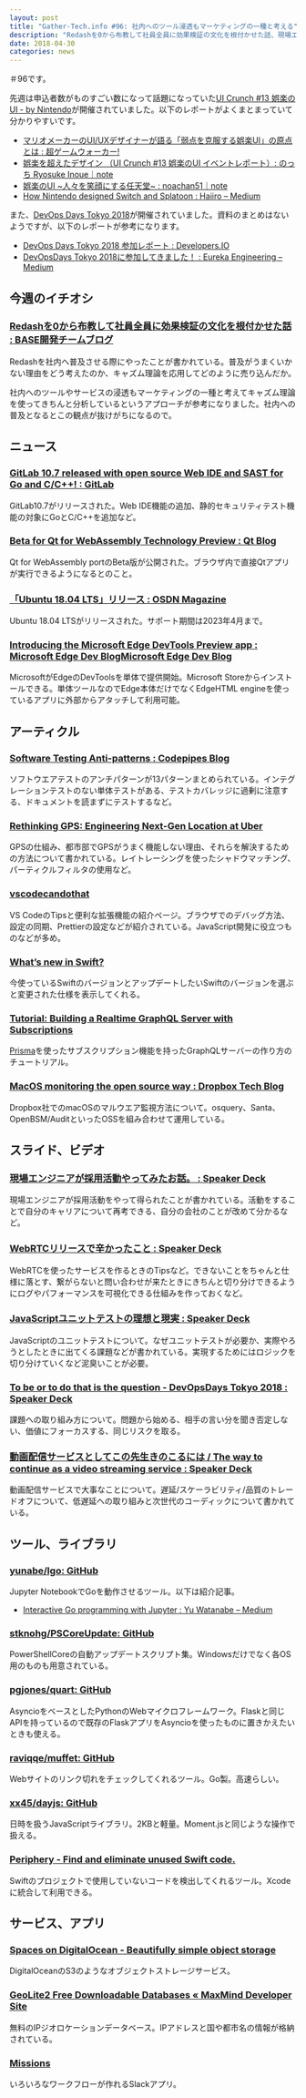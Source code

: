 ```yaml
---
layout: post
title: "Gather-Tech.info #96: 社内へのツール浸透もマーケティングの一種と考える"
description: "Redashを0から布教して社員全員に効果検証の文化を根付かせた話、現場エンジニアが採用活動やってみたお話 など"
date: 2018-04-30
categories: news
---
```


＃96です。

先週は申込者数がものすごい数になって話題になっていた[UI Crunch #13 娯楽のUI - by Nintendo](https://ui-crunch.connpass.com/event/82969/)が開催されていました。以下のレポートがよくまとまっていて分かりやすいです。

- [マリオメーカーのUI/UXデザイナーが語る「弱点を克服する娯楽UI」の原点とは : 超ゲームウォーカー!](http://gamewalker.link/column/ui-crunch-nintendo-mariomaker/)
- [娯楽を超えたデザイン （UI Crunch #13 娯楽のUI イベントレポート）: のっち Ryosuke Inoue｜note](https://note.mu/sakamichiyuki/n/ne7a1764119a9)
- [娯楽のUI ~人々を笑顔にする任天堂~ : noachan51｜note](https://note.mu/noa_design51/n/n9fe7089c2848)
- [How Nintendo designed Switch and Splatoon : Haiiro – Medium](https://medium.com/haiiro-io/how-nintendo-designed-switch-and-splatoon-d1a14b9cc2de)

また、[DevOps Days Tokyo 2018](https://www.devopsdaystokyo.org/)が開催されていました。資料のまとめはないようですが、以下のレポートが参考になります。

- [DevOps Days Tokyo 2018 参加レポート : Developers.IO](https://dev.classmethod.jp/devops/devops-days-tokyo-2018/)
- [DevOpsDays Tokyo 2018に参加してきました！ : Eureka Engineering – Medium](https://medium.com/eureka-engineering/devopsdaystokyo-2018-964f78428cb2)

## 今週のイチオシ

### [Redashを0から布教して社員全員に効果検証の文化を根付かせた話 : BASE開発チームブログ](http://devblog.thebase.in/entry/2018/04/25/105920)

Redashを社内へ普及させる際にやったことが書かれている。普及がうまくいかない理由をどう考えたのか、キャズム理論を応用してどのように売り込んだか。

社内へのツールやサービスの浸透もマーケティングの一種と考えてキャズム理論を使ってきちんと分析しているというアプローチが参考になりました。社内への普及となるとこの観点が抜けがちになるので。

## ニュース

### [GitLab 10.7 released with open source Web IDE and SAST for Go and C/C++! : GitLab](https://about.gitlab.com/2018/04/22/gitlab-10-7-released/)

GitLab10.7がリリースされた。Web IDE機能の追加、静的セキュリティテスト機能の対象にGoとC/C++を追加など。

### [Beta for Qt for WebAssembly Technology Preview : Qt Blog](http://blog.qt.io/blog/2018/04/23/beta-qt-webassembly-technology-preview/)

Qt for WebAssembly portのBeta版が公開された。ブラウザ内で直接Qtアプリが実行できるようになるとのこと。

### [「Ubuntu 18.04 LTS」リリース : OSDN Magazine](https://mag.osdn.jp/18/04/27/171500)

Ubuntu 18.04 LTSがリリースされた。サポート期間は2023年4月まで。

### [Introducing the Microsoft Edge DevTools Preview app : Microsoft Edge Dev BlogMicrosoft Edge Dev Blog](https://blogs.windows.com/msedgedev/2018/04/25/introducing-the-microsoft-edge-devtools-preview-app/)

MicrosoftがEdgeのDevToolsを単体で提供開始。Microsoft Storeからインストールできる。単体ツールなのでEdge本体だけでなくEdgeHTML engineを使っているアプリに外部からアタッチして利用可能。

## アーティクル

### [Software Testing Anti-patterns : Codepipes Blog](http://blog.codepipes.com/testing/software-testing-antipatterns.html#anti-pattern-12---writing-tests-without-reading-documentation-first)

ソフトウエアテストのアンチパターンが13パターンまとめられている。インテグレーションテストのない単体テストがある、テストカバレッジに過剰に注意する、ドキュメントを読まずにテストするなど。

### [Rethinking GPS: Engineering Next-Gen Location at Uber](https://eng.uber.com/rethinking-gps/)

GPSの仕組み、都市部でGPSがうまく機能しない理由、それらを解決するための方法について書かれている。レイトレーシングを使ったシャドウマッチング、パーティクルフィルタの使用など。

### [vscodecandothat](https://vscodecandothat.com/)

VS CodeのTipsと便利な拡張機能の紹介ページ。ブラウザでのデバッグ方法、設定の同期、Prettierの設定などが紹介されている。JavaScript開発に役立つものなどが多め。

### [What’s new in Swift?](https://www.whatsnewinswift.com/)

今使っているSwiftのバージョンとアップデートしたいSwiftのバージョンを選ぶと変更された仕様を表示してくれる。

### [Tutorial: Building a Realtime GraphQL Server with Subscriptions](https://blog.graph.cool/tutorial-building-a-realtime-graphql-server-with-subscriptions-2758cfc6d427)

[Prisma](https://www.prisma.io/)を使ったサブスクリプション機能を持ったGraphQLサーバーの作り方のチュートリアル。

### [MacOS monitoring the open source way : Dropbox Tech Blog](https://blogs.dropbox.com/tech/2018/04/4696/)

Dropbox社でのmacOSのマルウエア監視方法について。osquery、Santa、OpenBSM/AuditといったOSSを組み合わせて運用している。

## スライド、ビデオ

### [現場エンジニアが採用活動やってみたお話。 : Speaker Deck](https://speakerdeck.com/oogfranz/xian-chang-enziniagacai-yong-huo-dong-yatutemitaohua)

現場エンジニアが採用活動をやって得られたことが書かれている。活動をすることで自分のキャリアについて再考できる、自分の会社のことが改めて分かるなど。

### [WebRTCリリースで辛かったこと : Speaker Deck](https://speakerdeck.com/jumbo_ken/webrtcririsudexin-katutakoto)

WebRTCを使ったサービスを作るときのTipsなど。できないことをちゃんと仕様に落とす、繋がらないと問い合わせが来たときにきちんと切り分けできるようにログやパフォーマンスを可視化できる仕組みを作っておくなど。

### [JavaScriptユニットテストの理想と現実 : Speaker Deck](https://speakerdeck.com/sota1235/javascriptyunitutotesutofalseli-xiang-toxian-shi)

JavaScriptのユニットテストについて。なぜユニットテストが必要か、実際やろうとしたときに出てくる課題などが書かれている。実現するためにはロジックを切り分けていくなど泥臭いことが必要。

### [To be or to do that is the question - DevOpsDays Tokyo 2018 : Speaker Deck](https://speakerdeck.com/changeworld/to-be-or-to-do-that-is-the-question-devopsdays-tokyo-2018)

課題への取り組み方について。問題から始める、相手の言い分を聞き否定しない、価値にフォーカスする、同じリスクを取る。

### [動画配信サービスとしてこの先生きのこるには / The way to continue as a video streaming service : Speaker Deck](https://speakerdeck.com/miyukki/the-way-to-continue-as-a-video-streaming-service)

動画配信サービスで大事なことについて。遅延/スケーラビリティ/品質のトレードオフについて、低遅延への取り組みと次世代のコーディックについて書かれている。

## ツール、ライブラリ

### [yunabe/lgo: GitHub](https://github.com/yunabe/lgo)

Jupyter NotebookでGoを動作させるツール。以下は紹介記事。

- [Interactive Go programming with Jupyter : Yu Watanabe – Medium](https://medium.com/@yunabe/interactive-go-programming-with-jupyter-93fbf089aff1)

### [stknohg/PSCoreUpdate: GitHub](https://github.com/stknohg/PSCoreUpdate)

PowerShellCoreの自動アップデートスクリプト集。Windowsだけでなく各OS用のものも用意されている。

### [pgjones/quart: GitHub](https://github.com/pgjones/quart)

AsyncioをベースとしたPythonのWebマイクロフレームワーク。Flaskと同じAPIを持っているので既存のFlaskアプリをAsyncioを使ったものに置きかえたいときも使える。

### [raviqqe/muffet: GitHub](https://github.com/raviqqe/muffet)

Webサイトのリンク切れをチェックしてくれるツール。Go製。高速らしい。

### [xx45/dayjs: GitHub](https://github.com/xx45/dayjs)

日時を扱うJavaScriptライブラリ。2KBと軽量。Moment.jsと同じような操作で扱える。

### [Periphery - Find and eliminate unused Swift code.](https://peripheryapp.com/)

Swiftのプロジェクトで使用していないコードを検出してくれるツール。Xcodeに統合して利用できる。

## サービス、アプリ

### [Spaces on DigitalOcean - Beautifully simple object storage](https://www.digitalocean.com/products/spaces/)

DigitalOceanのS3のようなオブジェクトストレージサービス。

### [GeoLite2 Free Downloadable Databases « MaxMind Developer Site](https://dev.maxmind.com/geoip/geoip2/geolite2/)

無料のIPジオロケーションデータベース。IPアドレスと国や都市名の情報が格納されている。

### [Missions](https://missions.ai/)

いろいろなワークフローが作れるSlackアプリ。